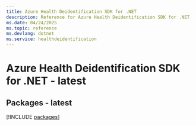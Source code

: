 ```yaml
---
title: Azure Health Deidentification SDK for .NET
description: Reference for Azure Health Deidentification SDK for .NET
ms.date: 04/24/2025
ms.topic: reference
ms.devlang: dotnet
ms.service: healthdeidentification
---
```

# Azure Health Deidentification SDK for .NET - latest
## Packages - latest
[!INCLUDE [packages](health-deidentification-index.md)]